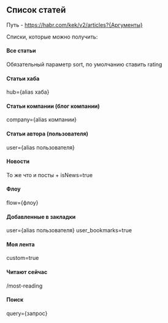 ## Список статей

Путь - https://habr.com/kek/v2/articles?{Аргументы}

Списки, которые можно получить:
#### Все статьи 
Обязательный параметр sort, по умолчанию ставить rating


#### Статьи хаба
hub={alias хаба}

#### Статьи компании (блог компании)
company={alias компании}

#### Статьи автора (пользователя)
user={alias пользователя}

#### Новости
То же что и посты + isNews=true

#### Флоу
flow={флоу}

#### Добавленные в закладки
user={alias пользователя}
user_bookmarks=true

#### Моя лента
custom=true

#### Читают сейчас
/most-reading

#### Поиск
query={запрос}
